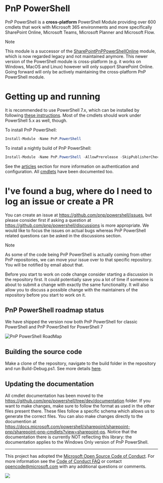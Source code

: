 # PnP PowerShell
PnP PowerShell is a **cross-platform** PowerShell Module providing over 600 cmdlets that work with Microsoft 365 environments and more specifically SharePoint Online, Microsoft Teams, Microsoft Planner and Microsoft Flow.

> [!NOTE]
> This module is a successor of the [SharePointPnPPowerShellOnline](https://github.com/pnp/pnp-powershell) module, which is now regarded legacy and not maintained anymore. This newer version of the PowerShell module is cross-platform (e.g. it works on Windows, MacOS and Linux) however will only support SharePoint Online. Going forward will only be actively maintaining the cross-platform PnP PowerShell module.

# Getting up and running

It is recommended to use PowerShell 7.x, which can be installed by following [these instructions](https://docs.microsoft.com/powershell/scripting/install/installing-powershell-on-windows). Most of the cmdlets should work under PowerShell 5.x as well, though.

To install PnP PowerShell:

```powershell
Install-Module -Name PnP.PowerShell
```

To install a nightly build of PnP PowerShell:
```powershell
Install-Module -Name PnP.PowerShell -AllowPrerelease -SkipPublisherCheck -AllowClobber
```

See the [articles](/powershell/articles) section for more information on authentication and configuration. All [cmdlets](/powershell/cmdlets/Add-PnPAlert.html) have been documented too.

# I've found a bug, where do I need to log an issue or create a PR

You can create an issue at https://github.com/pnp/powershell/issues, but please consider first if asking a question at https://github.com/pnp/powershell/discussions is more appropriate. We would like to focus the issues on actual bugs whereas PnP PowerShell related questions can be asked in the discussions section.

> [!NOTE]
> As some of the code being PnP PowerShell is actually coming from other PnP repositories, we can move your issue over to that specific repository. You will be notified by email about that.

Before you start to work on code change consider starting a discussion in the repository first. It could potentially save you a lot of time if someone is about to submit a change with exactly the same functionality. It will also allow you to discuss a possible change with the maintainers of the repository before you start to work on it.


## PnP PowerShell roadmap status

We have shipped the version now both PnP PowerShell for classic PowerShell and PnP PowerShell for PowerShell 7

![PnP PowerShell RoadMap](images/PnP_PowerShell_Roadmap.png)


## Building the source code

Make a clone of the repository, navigate to the build folder in the repository and run Build-Debug.ps1. See more details [here](articles/buildingsource.md).

## Updating the documentation

All cmdlet documentation has been moved to the https://github.com/pnp/powershell/tree/dev/documentation folder. If you want to make changes, make sure to follow the format as used in the other files present there. These files follow a specific schema which allows us to generate the correct files. You can also make changes directly to the documention at https://docs.microsoft.com/powershell/sharepoint/sharepoint-pnp/sharepoint-pnp-cmdlets?view=sharepoint-ps. Notice that the documentation there is currently NOT reflecting this library: the documentation applies to the Windows Only version of PnP PowerShell.

-------
This project has adopted the [Microsoft Open Source Code of Conduct](https://opensource.microsoft.com/codeofconduct/). For more information see the [Code of Conduct FAQ](https://opensource.microsoft.com/codeofconduct/faq/) or contact [opencode@microsoft.com](mailto:opencode@microsoft.com) with any additional questions or comments.

<img src="https://telemetry.sharepointpnp.com/pnp-powershell/readme" /> 
